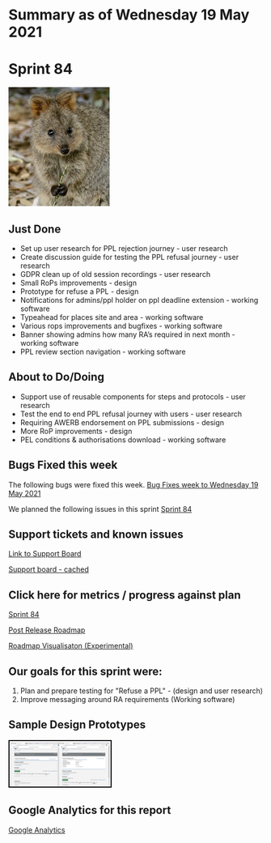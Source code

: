 # Summary as of Wednesday 19 May 2021 

# Sprint 84

<img alt="A Quokka" title="Attrib patrickkavanagh, CC BY 2.0 https://creativecommons.org/licenses/by/2.0 via Wikimedia Commons" src="graphs/quokka_gripping.jpg">

## Just Done
* Set up user research for PPL rejection journey - user research
* Create discussion guide for testing the PPL refusal journey - user research
* GDPR clean up of old session recordings - user research
* Small RoPs improvements - design
* Prototype for refuse a PPL - design
* Notifications for admins/ppl holder on ppl deadline extension - working software
* Typeahead for places site and area - working software
* Various rops improvements and bugfixes - working software
* Banner showing admins how many RA’s required in next month - working software
* PPL review section navigation - working software

## About to Do/Doing
* Support use of reusable components for steps and protocols - user research
* Test the end to end PPL refusal journey with users - user research 
* Requiring AWERB endorsement on PPL submissions - design
* More RoP improvements - design 
* PEL conditions & authorisations download - working software


## Bugs Fixed this week
The following bugs were fixed this week.
[Bug Fixes week to Wednesday 19 May 2021](graphs/bugs19052021.png)

We planned the following issues in this sprint 
[Sprint 84](graphs/sprint19052021.png)

## Support tickets and known issues
[Link to Support Board](https://collaboration.homeoffice.gov.uk/jira/secure/RapidBoard.jspa?rapidView=1717&selectedIssue=ASSB-253)

[Support board - cached](graphs/supportBoard19052021.png)

## Click here for metrics / progress against plan
[Sprint 84](graphs/progress19052021.png)

[Post Release Roadmap](graphs/roadmap19052021.png)

[Roadmap Visualisaton (Experimental) ](roadmapVisualisation19052021.md)

## Our goals for this sprint were:
1. Plan and prepare testing for "Refuse a PPL" - (design and user research)
2. Improve messaging around RA requirements (Working software) 

## Sample Design Prototypes
<a href="graphs/proto1_19052021.png"><img src="graphs/proto1_19052021.png" alt="HTML5 Icon" width="200" style="border:2px solid black"></a>
<br>

## Google Analytics for this report
[Google Analytics](graphs/GA19052021.png)

